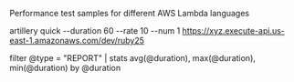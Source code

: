 Performance test samples for different AWS Lambda languages


artillery quick --duration 60 --rate 10 --num 1 https://xyz.execute-api.us-east-1.amazonaws.com/dev/ruby25


filter @type = "REPORT"
| stats avg(@duration), max(@duration), min(@duration) by @duration